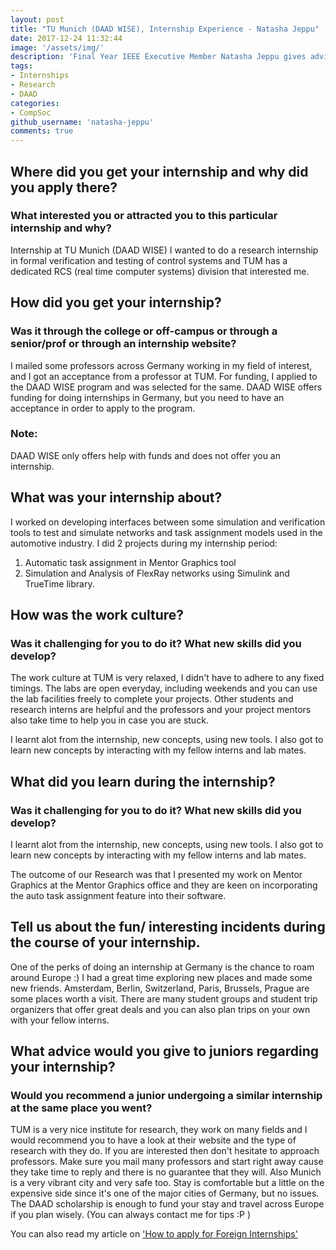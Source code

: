 ```yaml
---
layout: post
title: "TU Munich (DAAD WISE), Internship Experience - Natasha Jeppu"
date: 2017-12-24 11:32:44
image: '/assets/img/'
description: 'Final Year IEEE Executive Member Natasha Jeppu gives advice on how to excel to get an internship at DAAD Wise Scholarship to intern in Germany.'
tags:
- Internships
- Research
- DAAD
categories:
- CompSoc
github_username: 'natasha-jeppu'
comments: true
---
```


## Where did you get your internship and why did you apply there? 
### What interested you or attracted you to this particular internship and why?

Internship at TU Munich (DAAD WISE) 
I wanted to do a research internship in formal verification and testing of control systems and TUM has a dedicated RCS (real time computer systems) division that interested me.

## How did you get your internship? 
### Was it through the college or off-campus or through a senior/prof or through an internship website?

I mailed some professors across Germany working in my field of interest, and I got an acceptance from a professor at TUM. For funding, I applied to the DAAD WISE program and was selected for the same. 
DAAD WISE offers funding for doing internships in Germany, but you need to have an acceptance in order to apply to the program. 

### Note: 
DAAD WISE only offers help with funds and does not offer you an internship.

## What was your internship about?

I worked on developing interfaces between some simulation and verification tools to test and simulate networks and task assignment models used in the automotive industry. I did 2 projects during my internship period: 
1. Automatic task assignment in Mentor Graphics tool 
2. Simulation and Analysis of FlexRay networks using Simulink and TrueTime library.

## How was the work culture?
### Was it challenging for you to do it? What new skills did you develop?

The work culture at TUM is very relaxed, I didn't have to adhere to any fixed timings. The labs are open everyday, including weekends and you can use the lab facilities freely to complete your projects. Other students and research interns are helpful and the professors and your project mentors also take time to help you in case you are stuck.

I learnt alot from the internship, new concepts, using new tools. I also got to learn new concepts by interacting with my fellow interns and lab mates.

## What did you learn during the internship? 
### Was it challenging for you to do it? What new skills did you develop?

I learnt alot from the internship, new concepts, using new tools. I also got to learn new concepts by interacting with my fellow interns and lab mates.

The outcome of our Research was that I presented my work on Mentor Graphics at the Mentor Graphics office and they are keen on incorporating the auto task assignment feature into their software.

## Tell us about the fun/ interesting incidents during the course of your internship.

One of the perks of doing an internship at Germany is the chance to roam around Europe :) I had a great time exploring new places and made some new friends. Amsterdam, Berlin, Switzerland, Paris, Brussels, Prague are some places worth a visit. There are many student groups and student trip organizers that offer great deals and you can also plan trips on your own with your fellow interns.

## What advice would you give to juniors regarding your internship?
### Would you recommend a junior undergoing a similar internship at the same place you went?

TUM is a very nice institute for research, they work on many fields and I would recommend you to have a look at their website and the type of research with they do. If you are interested then don't hesitate to approach professors. Make sure you mail many professors and start right away cause they take time to reply and there is no guarantee that they will. Also Munich is a very vibrant city and very safe too. Stay is comfortable but a little on the expensive side since it's one of the major cities of Germany, but no issues. The DAAD scholarship is enough to fund your stay and travel across Europe if you plan wisely. (You can always contact me for tips :P )

You can also read my article on ['How to apply for Foreign Internships'](/gyan/internships-abroad) 
